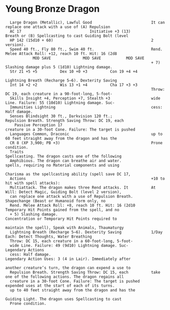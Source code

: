 # Young Bronze Dragon

      Large Dragon (Metallic), Lawful Good                          It can replace one attack with a use of (A) Repulsion
      AC 17                              Initiative +3 (13)               Breath or (B) Spellcasting to cast Guiding Bolt (level
      HP 142 (15d10 + 60)                                           2 version).
      Speed 40 ft., Fly 80 ft., Swim 40 ft.                         Rend. Melee Attack Roll: +12, reach 10 ft. Hit: 16 (2d8
                MOD SAVE              MOD SAVE           MOD SAVE
                                                                    + 7) Slashing damage plus 5 (1d10) Lightning damage.
      Str 21 +5 +5          Dex 10 +0 +3          Con 19 +4 +4
                                                                    Lightning Breath (Recharge 5–6). Dexterity Saving
      Int 14 +2 +2          Wis 13 +1 +4          Cha 17 +3 +3
                                                                    Throw: DC 19, each creature in a 90-foot-long, 5-foot-
      Skills Insight +4, Perception +7, Stealth +3                  wide Line. Failure: 55 (10d10) Lightning damage. Suc-
      Immunities Lightning                                          cess: Half damage.
      Senses Blindsight 30 ft., Darkvision 120 ft.;                 Repulsion Breath. Strength Saving Throw: DC 19, each
        Passive Perception 17                                       creature in a 30-foot Cone. Failure: The target is pushed
      Languages Common, Draconic                                    up to 60 feet straight away from the dragon and has the
      CR 8 (XP 3,900; PB +3)                                        Prone condition.
      Traits                                                        Spellcasting. The dragon casts one of the following
      Amphibious. The dragon can breathe air and water.             spells, requiring no Material components and using
                                                                    Charisma as the spellcasting ability (spell save DC 17,
      Actions                                                       +10 to hit with spell attacks):
      Multiattack. The dragon makes three Rend attacks. It          At Will: Detect Magic, Guiding Bolt (level 2 version),
      can replace one attack with a use of Repulsion Breath.          Shapechange (Beast or Humanoid form only, no
      Rend. Melee Attack Roll: +8, reach 10 ft. Hit: 16 (2d10         Temporary Hit Points gained from the spell, and no
      + 5) Slashing damage.                                           Concentration or Temporary Hit Points required to
                                                                      maintain the spell), Speak with Animals, Thaumaturgy
      Lightning Breath (Recharge 5–6). Dexterity Saving             1/Day Each: Detect Thoughts, Water Breathing
      Throw: DC 15, each creature in a 60-foot-long, 5-foot-
      wide Line. Failure: 49 (9d10) Lightning damage. Suc-          Legendary Actions
      cess: Half damage.                                            Legendary Action Uses: 3 (4 in Lair). Immediately after
                                                                    another creature’s turn, the dragon can expend a use to
      Repulsion Breath. Strength Saving Throw: DC 15, each          take one of the following actions. The dragon regains all
      creature in a 30-foot Cone. Failure: The target is pushed     expended uses at the start of each of its turns.
      up to 40 feet straight away from the dragon and has the
                                                                    Guiding Light. The dragon uses Spellcasting to cast
      Prone condition.
